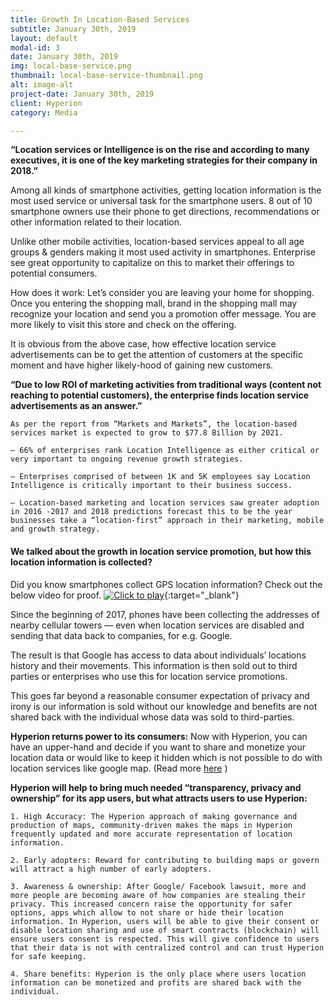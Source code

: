 ```yaml
---
title: Growth In Location-Based Services
subtitle: January 30th, 2019
layout: default
modal-id: 3
date: January 30th, 2019
img: local-base-service.png
thumbnail: local-base-service-thumbnail.png
alt: image-alt
project-date: January 30th, 2019
client: Hyperion
category: Media

---
```


**“Location services or Intelligence is on the rise and according to many executives, it is one of the key marketing strategies for their company in 2018.”**

Among all kinds of smartphone activities, getting location information is the most used service or universal task for the smartphone users. 8 out of 10 smartphone owners use their phone to get directions, recommendations or other information related to their location.

Unlike other mobile activities, location-based services appeal to all age groups & genders making it most used activity in smartphones. Enterprise see great opportunity to capitalize on this to market their offerings to potential consumers.

How does it work: Let’s consider you are leaving your home for shopping. Once you entering the shopping mall, brand in the shopping mall may recognize your location and send you a promotion offer message. You are more likely to visit this store and check on the offering.

It is obvious from the above case, how effective location service advertisements can be to get the attention of customers at the specific moment and have higher likely-hood of gaining new customers.

**“Due to low ROI of marketing activities from traditional ways (content not reaching to potential customers), the enterprise finds location service advertisements as an answer.”**

```text
As per the report from “Markets and Markets”, the location-based services market is expected to grow to $77.8 Billion by 2021.

– 66% of enterprises rank Location Intelligence as either critical or very important to ongoing revenue growth strategies.

– Enterprises comprised of between 1K and 5K employees say Location Intelligence is critically important to their business success.

– Location-based marketing and location services saw greater adoption in 2016 -2017 and 2018 predictions forecast this to be the year businesses take a “location-first” approach in their marketing, mobile and growth strategy.
```

#### We talked about the growth in location service promotion, but how this location information is collected?

Did you know smartphones collect GPS location information? Check out the below video for proof.
[![Click to play](https://img.youtube.com/vi/TuxJIOC8_7o/0.jpg)](https://youtu.be/TuxJIOC8_7o){:target="_blank"}

Since the beginning of 2017, phones have been collecting the addresses of nearby cellular towers — even when location services are disabled and sending that data back to companies, for e.g. Google.

The result is that Google has access to data about individuals’ locations history and their movements. This information is then sold out to third parties or enterprises who use this for location service promotions.

This goes far beyond a reasonable consumer expectation of privacy and irony is our information is sold without our knowledge and benefits are not shared back with the individual whose data was sold to third-parties.

**Hyperion returns power to its consumers:**
Now with Hyperion, you can have an upper-hand and decide if you want to share and monetize your location data or would like to keep it hidden which is not possible to do with location services like google map. (Read more [here](https://qz.com/1131515/google-collects-android-users-locations-even-when-location-services-are-disabled/) )

**Hyperion will help to bring much needed “transparency, privacy and ownership” for its app users, but what attracts users to use Hyperion:**

    1. High Accuracy: The Hyperion approach of making governance and production of maps, community-driven makes the maps in Hyperion frequently updated and more accurate representation of location information.
    
    2. Early adopters: Reward for contributing to building maps or govern will attract a high number of early adopters.
    
    3. Awareness & ownership: After Google/ Facebook lawsuit, more and more people are becoming aware of how companies are stealing their privacy. This increased concern raise the opportunity for safer options, apps which allow to not share or hide their location information. In Hyperion, users will be able to give their consent or disable location sharing and use of smart contracts (blockchain) will ensure users consent is respected. This will give confidence to users that their data is not with centralized control and can trust Hyperion for safe keeping.
    
    4. Share benefits: Hyperion is the only place where users location information can be monetized and profits are shared back with the individual.